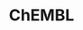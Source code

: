 ---
layout: default
bigquery: https://console.cloud.google.com/bigquery?p=patents-public-data&d=ebi_chembl&page=dataset
citation: '"The ChEMBL database in 2017." Anna Gaulton, Anne Hersey, Michał Nowotka,
  A Patrícia Bento, Jon Chambers, David Mendez, Prudence Mutowo, Francis Atkinson,
  Louisa J Bellis, Elena Cibrián-Uhalte, Mark Davies, Nathan Dedman, Anneli Karlsson,
  María Paula Magariños, John P Overington, George Papadatos, Ines Smit, Andrew R
  Leach Nucleic acids Research (2017) 45 (Database Issue), D945-D954'
contributors: European Bioinformatics Institute
cost: None
description: ChEMBL Data is a manually curated database of small molecules used in
  drug discovery, including information about existing patented drugs.
documentation: 'schema: https://www.ebi.ac.uk/chembl/db_schema


  '
last_edit: 04/11/2022, 16:01:38
location: https://console.cloud.google.com/marketplace/product/google_patents_public_datasets/chembl
maintained_by: EMBL-EBI, an outstation of European Molecular Biology Laboratory
related_publications: '

  ChEMBL: towards direct deposition of bioassay data.


  Mendez D, Gaulton A, Bento AP, Chambers J, De Veij M, Félix E, Magariños MP, Mosquera
  JF, Mutowo P, Nowotka M, Gordillo-Marañón M, Hunter F, Junco L, Mugumbate G, Rodriguez-Lopez
  M, Atkinson F, Bosc N, Radoux CJ, Segura-Cabrera A, Hersey A, Leach AR.


  — Nucleic Acids Res. 2019; 47(D1):D930-D940. doi: 10.1093/nar/gky1075

  '
schema_fields:
- standard_relation
- component_id
- first_in_class
- approval_date
- target_mapping
- level5
- sitecomp_id
- canonical_smiles
- who_name
- applicant_full_name
- clo_id
- warning_class
- sequence
- mol_atc_id
- description
- text_value
- caloha_id
- doc_id
- tax_id
- stem
- max_phase
- cell_id
- inorganic_flag
- tissue_id
- version
- first_approval
- db_version
- journal
- hbd_lipinski
- species_group_flag
- trade_name
- normal_range_max
- molecular_mechanism
- path
- predbind_id
- domain_description
- mc_target_type
- acd_most_bpka
- oral
- availability_type
- accession
- assay_organism
- mechanism_of_action
- mc_tax_id
- qed_weighted
- indref_id
- parent_id
- isoform
- comp_go_id
- num_lipinski_ro5_violations
- smarts
- component_type
- published_value
- result_flag
- full_molformula
- country
- target_type
- doc_type
- bao_format
- updated_on
- cell_ontology_id
- ref_type
- orig_description
- prodrug
- structure_type
- withdrawn_class
- stem_class
- usan_stem_id
- standard_upper_value
- aspect
- level4_description
- product_id
- withdrawn_country
- le
- company
- src_assay_id
- chembl_id
- src_short_name
- bao_id
- parent_go_id
- mw_monoisotopic
- related_tid
- parent_molregno
- ddd_value
- assay_source
- mecref_id
- sei
- psa
- nda_type
- bei
- assay_tax_id
- site_residues
- targcomp_id
- homologue
- curation_comment
- tid_fixed
- source
- mechanism_comment
- synonyms
- l5
- molecular_species
- mol_frac_id
- value
- cellosaurus_id
- last_page
- src_compound_id
- prod_pat_id
- assay_strain
- protclasssyn_id
- oc_id
- black_box_warning
- who_extra
- tid
- research_stem
- atc_code
- src_description
- cl_lincs_id
- level2
- updated_by
- mesh_heading
- ridx
- topical
- acd_most_apka
- warning_year
- enzyme_name
- level2_description
- hba_lipinski
- authors
- level3_description
- cx_most_bpka
- relationship_desc
- confidence_score
- relationship
- class_type
- ro3_pass
- formulation_id
- domain_name
- patent_use_code
- alogp
- l2
- as_id
- issue
- standard_flag
- acd_logd
- frac_code
- withdrawn_flag
- parent_type
- full_mwt
- l6
- molfile
- ad_type
- ddd_id
- assay_param_id
- route
- warning_country
- chirality
- mol_irac_id
- pchembl_value
- mc_organism
- cell_name
- disease_efficacy
- l1
- alert_set_id
- activity_comment
- biocomp_id
- potential_duplicate
- level3
- cpd_str_alert_id
- parameter_type
- comp_class_id
- ap_id
- protein_class_id
- parameter_value
- cell_source_tax_id
- go_id
- uo_units
- metabolite_record_id
- num_ro5_violations
- creation_date
- first_page
- heavy_atoms
- subgroup
- smid
- syn_type
- patent_expire_date
- cell_description
- activity_id
- class_level
- ref_id
- definition
- published_units
- normal_range_min
- level1_description
- cx_most_apka
- usan_year
- bao_endpoint
- dosage_form
- patent_no
- hrac_code
- frac_class_id
- assay_category
- standard_units
- status
- year
- toid
- drug_record_id
- drug_substance_flag
- confidence
- aromatic_rings
- mol_hrac_id
- data_validity_comment
- drugind_id
- pathway_id
- domain_id
- idx
- irac_code
- polymer_flag
- l8
- level1
- mc_target_accession
- strength
- hrac_class_id
- metref_id
- stat
- chebi_par_id
- protein_class_synonym
- alert_name
- bto_id
- met_comment
- targrel_id
- actsm_id
- compound_key
- set_name
- molecule_type
- component_synonym
- previous_company
- withdrawn_year
- standard_type
- res_stem_id
- irac_class_id
- molsyn_id
- downgraded
- submission_date
- ingredient
- label
- ass_cls_map_id
- tbl
- last_active
- site_id
- active_molregno
- qudt_units
- natural_product
- log_id
- assay_class_id
- direct_interaction
- enzyme_tid
- standard_inchi_key
- standard_inchi
- molregno
- helm_notation
- pubmed_id
- upper_value
- warning_type
- therapeutic_flag
- title
- binding_site_comment
- alert_id
- cx_logp
- compsyn_id
- level4
- cx_logd
- volume
- mec_id
- protein_class_desc
- pref_name
- warnref_id
- curated_by
- rtb
- standard_text_value
- l7
- short_name
- job_id
- warning_description
- aidx
- warning_id
- start_position
- variant_id
- std_act_id
- organism
- usan_substem
- dosed_ingredient
- cell_source_tissue
- ddd_units
- units
- indication_class
- entity_id
- sequence_md5sum
- patent_id
- priority
- target_desc
- published_type
- l3
- mw_freebase
- comments
- publication_number
- withdrawn_reason
- assay_desc
- source_domain_id
- assay_type
- assay_cell_type
- parenteral
- l4
- lle
- ddd_admr
- prediction_method
- mesh_id
- pathway_key
- ref_url
- activity_count
- hba
- acd_logp
- doi
- published_relation
- usan_stem
- mc_target_name
- usan_stem_definition
- innovator_company
- hbd
- compd_id
- end_position
- entity_type
- major_class
- type
- record_id
- action_type
- uberon_id
- co_stem_id
- max_phase_for_ind
- drug_product_flag
- efo_id
- efo_term
- met_id
- site_name
- assay_subcellular_fraction
- met_conversion
- relation
- assay_id
- active_ingredient
- ddd_comment
- substrate_record_id
- compound_name
- mutation
- num_alerts
- name
- assay_test_type
- cell_source_organism
- db_source
- assay_tissue
- cidx
- delist_flag
- standard_value
- selectivity_comment
- domain_type
- relationship_type
- annotation
- src_id
- abstract
- rgid
shortname: chembl
tags:
- biotechnology
- health
- chemical
- bioinformatics
- medical
terms_of_use: CC BY-SA 3.0
title: ChEMBL
uuid: e232a192-965c-4ec9-904c-155b6dfe56c5
---